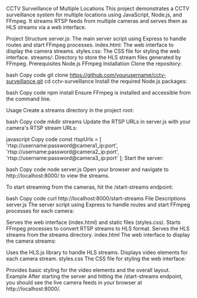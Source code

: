 CCTV Surveillance of Multiple Locations
This project demonstrates a CCTV surveillance system for multiple locations using JavaScript, Node.js, and FFmpeg. It streams RTSP feeds from multiple cameras and serves them as HLS streams via a web interface.

Project Structure
server.js: The main server script using Express to handle routes and start FFmpeg processes.
index.html: The web interface to display the camera streams.
styles.css: The CSS file for styling the web interface.
streams/: Directory to store the HLS stream files generated by FFmpeg.
Prerequisites
Node.js
FFmpeg
Installation
Clone the repository:

bash
Copy code
git clone https://github.com/yourusername/cctv-surveillance.git
cd cctv-surveillance
Install the required Node.js packages:

bash
Copy code
npm install
Ensure FFmpeg is installed and accessible from the command line.

Usage
Create a streams directory in the project root:

bash
Copy code
mkdir streams
Update the RTSP URLs in server.js with your camera's RTSP stream URLs:

javascript
Copy code
const rtspUrls = [
    'rtsp://username:password@camera1_ip:port',
    'rtsp://username:password@camera2_ip:port',
    'rtsp://username:password@camera3_ip:port'
];
Start the server:

bash
Copy code
node server.js
Open your browser and navigate to http://localhost:8000/ to view the streams.

To start streaming from the cameras, hit the /start-streams endpoint:

bash
Copy code
curl http://localhost:8000/start-streams
File Descriptions
server.js
The server script using Express to handle routes and start FFmpeg processes for each camera:

Serves the web interface (index.html) and static files (styles.css).
Starts FFmpeg processes to convert RTSP streams to HLS format.
Serves the HLS streams from the streams directory.
index.html
The web interface to display the camera streams:

Uses the HLS.js library to handle HLS streams.
Displays video elements for each camera stream.
styles.css
The CSS file for styling the web interface:

Provides basic styling for the video elements and the overall layout.
Example
After starting the server and hitting the /start-streams endpoint, you should see the live camera feeds in your browser at http://localhost:8000/.
